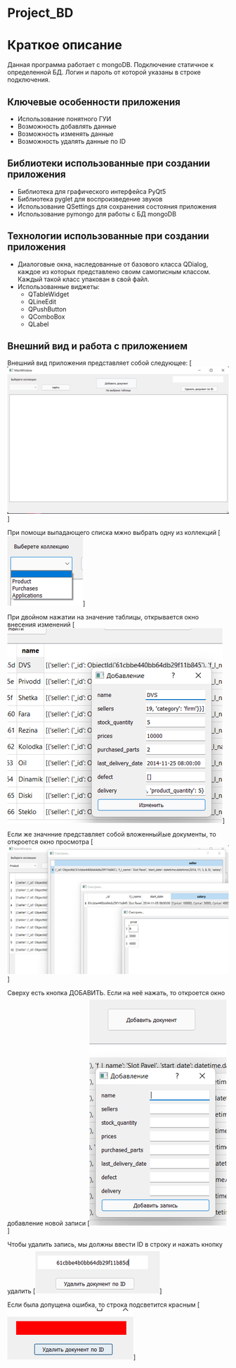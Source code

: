 # Project_BD

# Краткое описание
 Данная программа работает с mongoDB. Подключение статичное к определенной БД. Логин и пароль от которой указаны в строке подключения.

## Ключевые особенности приложения
 - Использование понятного ГУИ
 - Возможность добавлять данные
 - Возможность изменять данные
 - Возможность удалять данные по ID

## Библиотеки использованные при создании приложения
 - Библиотека для графического интерфейса PyQt5
 - Библиотека pyglet для воспроизведение звуков
 - Использование QSettings для сохранения состояния приложения
 - Использование pymongo для работы с БД mongoDB

## Технологии использованные при создании приложения
 - Диалоговые окна, наследованные от базового класса QDialog, каждое из которых представлено своим самописным классом. Каждый такой класс упакован в свой файл.
 - Использованные виджеты:
    - QTableWidget
    - QLineEdit
    - QPushButton
    - QComboBox
    - QLabel

## Внешний вид и работа с приложением

Внешний вид приложения представляет собой следующее:
[![](/image/1.png)]

При помощи выпадающего списка мжно выбрать одну из коллекций
[![](/image/2.png)]

При двойном нажатии на значение таблицы, открывается окно внесения изменений
[![](/image/3.png)]

Если же значнние представляет собой вложенный\ые документы, то откроется окно просмотра
[![](/image/4.png)]

Сверху есть кнопка ДОБАВИТЬ. Если на неё нажать, то откроется окно добавление новой записи
[![](/image/5.png)]

Чтобы удалить запись, мы должны ввести ID в строку и нажать кнопку удалить
[![](/image/6.png)]

Если была допущена ошибка, то строка подсветится красным
[![](/image/8.png)]
